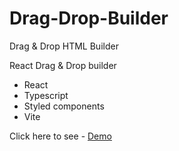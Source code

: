# Drag-Drop-Builder
Drag &amp; Drop HTML Builder

React Drag & Drop builder

- React
- Typescript
- Styled components
- Vite

Click here to see - <a href="drag-drop-builder.netlify.app/">Demo</a>
